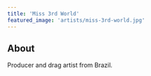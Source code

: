 ```yaml
---
title: 'Miss 3rd World'
featured_image: 'artists/miss-3rd-world.jpg'
---
```


## About

Producer and drag artist from Brazil.
